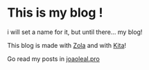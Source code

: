 # This is my blog !
i will set a name for it, but until there... my blog!

This blog is made with [Zola](https://www.getzola.org/) and with [Kita](https://github.com/st1020/kita)!

Go read my posts in [joaoleal.pro](https://joaoleal.pro/)
